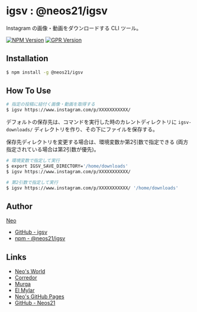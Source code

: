 # igsv : @neos21/igsv

Instagram の画像・動画をダウンロードする CLI ツール。

[![NPM Version](https://img.shields.io/npm/v/@neos21/igsv.svg)](https://www.npmjs.com/package/@neos21/igsv) [![GPR Version](https://img.shields.io/github/package-json/v/neos21/igsv?label=github)](https://github.com/Neos21/igsv/packages/328020)


## Installation

```sh
$ npm install -g @neos21/igsv
```


## How To Use

```sh
# 指定の投稿に紐付く画像・動画を取得する
$ igsv https://www.instagram.com/p/XXXXXXXXXXX/
```

デフォルトの保存先は、コマンドを実行した時のカレントディレクトリに `igsv-downloads/` ディレクトリを作り、その下にファイルを保存する。

保存先ディレクトリを変更する場合は、環境変数か第2引数で指定できる (両方指定されている場合は第2引数が優先)。

```sh
# 環境変数で指定して実行
$ export IGSV_SAVE_DIRECTORY='/home/downloads'
$ igsv https://www.instagram.com/p/XXXXXXXXXXX/

# 第2引数で指定して実行
$ igsv https://www.instagram.com/p/XXXXXXXXXXX/ '/home/downloads'
```


## Author

[Neo](http://neo.s21.xrea.com/)

- [GitHub - igsv](https://github.com/Neos21/igsv)
- [npm - @neos21/igsv](https://www.npmjs.com/package/@neos21/igsv)


## Links

- [Neo's World](http://neo.s21.xrea.com/)
- [Corredor](https://neos21.hatenablog.com/)
- [Murga](https://neos21.hatenablog.jp/)
- [El Mylar](https://neos21.hateblo.jp/)
- [Neo's GitHub Pages](https://neos21.github.io/)
- [GitHub - Neos21](https://github.com/Neos21/)

